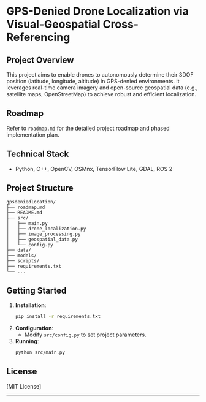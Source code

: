 # GPS-Denied Drone Localization via Visual-Geospatial Cross-Referencing

## Project Overview

This project aims to enable drones to autonomously determine their 3DOF position (latitude, longitude, altitude) in GPS-denied environments. It leverages real-time camera imagery and open-source geospatial data (e.g., satellite maps, OpenStreetMap) to achieve robust and efficient localization.

## Roadmap

Refer to `roadmap.md` for the detailed project roadmap and phased implementation plan.

## Technical Stack

- Python, C++, OpenCV, OSMnx, TensorFlow Lite, GDAL, ROS 2

## Project Structure

```
gpsdeniedlocation/
├── roadmap.md
├── README.md
├── src/
│   ├── main.py
│   ├── drone_localization.py
│   ├── image_processing.py
│   ├── geospatial_data.py
│   └── config.py
├── data/
├── models/
├── scripts/
├── requirements.txt
└── ...
```

## Getting Started

1.  **Installation**:
    ```bash
    pip install -r requirements.txt
    ```
2.  **Configuration**:
    - Modify `src/config.py` to set project parameters.
3.  **Running**:
    ```bash
    python src/main.py
    ```

## License

[MIT License]

---
